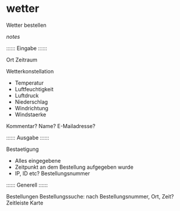 # wetter
Wetter bestellen

*notes*

:::::: Eingabe ::::::

Ort
Zeitraum

Wetterkonstellation
 - Temperatur
 - Luftfeuchtigkeit
 - Luftdruck
 - Niederschlag
 - Windrichtung
 - Windstaerke

Kommentar?
Name? 
E-Mailadresse?

:::::: Ausgabe ::::::

Bestaetigung
 - Alles eingegebene
 - Zeitpunkt an dem Bestellung aufgegeben wurde
 - IP, ID etc?
Bestellungsnummer

:::::: Generell ::::::

Bestellungen
Bestellungssuche: nach Bestellungsnummer, Ort, Zeit?
Zeitleiste
Karte
